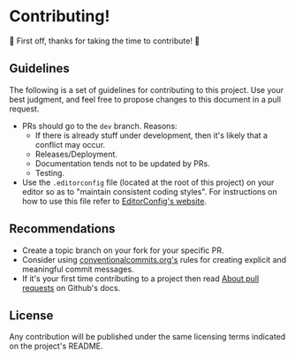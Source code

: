 # Contributing!

🎉 First off, thanks for taking the time to contribute! 🎉

## Guidelines

The following is a set of guidelines for contributing to this project. Use your best judgment, and feel free to propose changes to this document in a pull request.

- PRs should go to the `dev` branch. Reasons:
	- If there is already stuff under development, then it's likely that a conflict may occur.
	- Releases/Deployment.
	- Documentation tends not to be updated by PRs.
	- Testing.
- Use the `.editorconfig` file (located at the root of this project) on your editor so as to "maintain consistent coding styles". For instructions on how to use this file refer to [EditorConfig's website](https://editorconfig.org/).

## Recommendations

- Create a topic branch on your fork for your specific PR.
- Consider using [conventionalcommits.org's](https://www.conventionalcommits.org/en/v1.0.0/) rules for creating explicit and meaningful commit messages.
- If it's your first time contributing to a project then read [About pull requests](https://docs.github.com/en/github/collaborating-with-pull-requests/proposing-changes-to-your-work-with-pull-requests/about-pull-requests) on Github's docs.

## License

Any contribution will be published under the same licensing terms indicated on the project's README.
